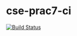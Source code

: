 # cse-prac7-ci

[![Build Status](https://travis-ci.com/Stopa/cse-prac7-ci.svg?branch=master)](https://travis-ci.com/Stopa/cse-prac7-ci)
